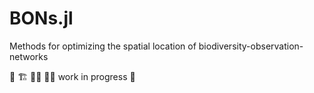 # BONs.jl
Methods for optimizing the spatial location of biodiversity-observation-networks

🚧 🏗️ 👷‍♂️ 👷‍♀️  work in progress 🚧
